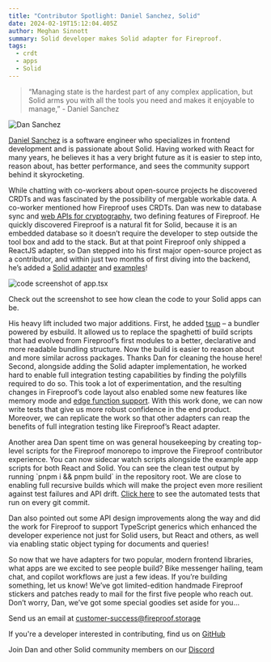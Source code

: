 ```yaml
---
title: "Contributor Spotlight: Daniel Sanchez, Solid"
date: 2024-02-19T15:12:04.405Z
author: Meghan Sinnott
summary: Solid developer makes Solid adapter for Fireproof.
tags:
  - crdt
  - apps
  - Solid
---
```

> “Managing state is the hardest part of any complex application, but Solid arms you with all the tools you need and makes it enjoyable to manage,” - Daniel Sanchez

![Dan Sanchez](/static/img/88a1bfe9-5701-46bf-bb36-1558ccf8379c_1_105_c.jpeg)

[Daniel Sanchez](https://github.com/thedanchez) is a software engineer who specializes in frontend development and is passionate about Solid. Having worked with React for many years, he believes it has a very bright future as it is easier to step into, reason about, has better performance, and sees the community support behind it skyrocketing.

While chatting with co-workers about open-source projects he discovered CRDTs and was fascinated by the possibility of mergable workable data. A co-worker mentioned how Fireproof uses CRDTs. Dan was new to database sync and [web APIs for cryptography](https://w3c.github.io/webcrypto/), two defining features of Fireproof. He quickly discovered Fireproof is a natural fit for Solid, because it is an embedded database so it doesn’t require the developer to step outside the tool box and add to the stack. But at that point Fireproof only shipped a ReactJS adapter, so Dan stepped into his first major open-source project as a contributor, and within just two months of first diving into the backend, he’s added a [Solid adapter](https://github.com/fireproof-storage/fireproof/tree/main/packages/solid-js) and [examples](https://github.com/fireproof-storage/fireproof/blob/ad83dc4aae5810027f2f2cacf4702afdd05f3cc6/examples/solid-js/src/pages/TodoList.tsx#L5)!

![code screenshot of app.tsx](https://lh7-us.googleusercontent.com/SCMY8CVeRqvQfK8s4imnUEQx_TAytQeICVdOzjGdi_on9JUOfYyDK5spzrQFTjzomE4oi0zHSMcfclVfGn0Zx4fDkL2l5MNQxtpOznR9TyRy_ftRjV32_hLK0zGS9bznu4y0VgmV9FJr34pgkNV3W8I)

Check out the screenshot to see how clean the code to your Solid apps can be.

His heavy lift included two major additions. First, he added [tsup](https://tsup.egoist.dev/#what-can-it-bundle) – a bundler powered by esbuild. It allowed us to replace the spaghetti of build scripts that had evolved from Fireproof’s first modules to a better, declarative and more readable bundling structure. Now the build is easier to reason about and more similar across packages. Thanks Dan for cleaning the house here! Second, alongside adding the Solid adapter implementation, he worked hard to enable full integration testing capabilities by finding the polyfills required to do so. This took a lot of experimentation, and the resulting changes in Fireproof’s code layout also enabled some new features like memory mode and [edge function support](https://github.com/fireproof-storage/fireproof/issues/86). With this work done, we can now write tests that give us more robust confidence in the end product. Moreover, we can replicate the work so that other adapters can reap the benefits of full integration testing like Fireproof’s React adapter.

Another area Dan spent time on was general housekeeping by creating top-level scripts for the Fireproof monorepo to improve the Fireproof contributor experience. You can now sidecar watch scripts alongside the example app scripts for both React and Solid. You can see the clean test output by running \`pnpm i && pnpm build\` in the repository root. We are close to enabling full recursive builds which will make the project even more resilient against test failures and API drift. [Click here](https://github.com/fireproof-storage/fireproof/actions/workflows/ci.yaml) to see the automated tests that run on every git commit.

Dan also pointed out some API design improvements along the way and did the work for Fireproof to support TypeScript generics which enhanced the developer experience not just for Solid users, but React and others, as well via enabling static object typing for documents and queries!

So now that we have adapters for two popular, modern frontend libraries, what apps are we excited to see people build? Bike messenger hailing, team chat, and copilot workflows are just a few ideas. If you’re building something, let us know! We’ve got limited-edition handmade Fireproof stickers and patches ready to mail for the first five people who reach out. Don’t worry, Dan, we’ve got some special goodies set aside for you…

Send us an email at [customer-success@fireproof.storage](mailto:customer-success@fireproof.storage)

I﻿f you're a developer interested in contributing, find us on [GitHub](https://github.com/fireproof-storage/fireproof)

J﻿oin Dan and other Solid community members on our [Discord](https://discord.gg/DbSXGqvxFc)